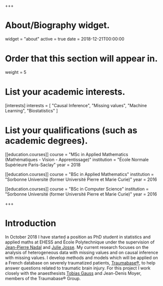 +++
# About/Biography widget.
widget = "about"
active = true
date = 2018-12-21T00:00:00

# Order that this section will appear in.
weight = 5

# List your academic interests.
[interests]
  interests = [
    "Causal Inference",
    "Missing values",
    "Machine Learning",
    "Biostatistics"
  ]

# List your qualifications (such as academic degrees).

[[education.courses]]
  course = "MSc in Applied Mathematics (Mathématiques - Vision - Apprentissage)"
  institution = "École Normale Supérieure Paris-Saclay"
  year = 2018

[[education.courses]]
  course = "BSc in Applied Mathematics"
  institution = "Sorbonne Université (former Université Pierre et Marie Curie)"
  year = 2016

[[education.courses]]
  course = "BSc in Computer Science"
  institution = "Sorbonne Université (former Université Pierre et Marie Curie)"
  year = 2016
 
+++

# Introduction

In October 2018 I have started a position as PhD student in statistics and applied maths at EHESS and École Polytechnique under the supervision of <a href="http://www.lps.ens.fr/~nadal/" target="_blank">Jean-Pierre Nadal</a> and <a href="http://juliejosse.com" target="_blank">Julie Josse</a>. My current research focuses on the analysis of heterogeneous data with missing values and on causal inference with missing values. I develop methods and models which will be applied on a French database on severely traumatized patients, <a href="http://www.traumabase.eu/en_US" target="_blank">Traumabase®</a>, to help answer questions related to traumatic brain injury. For this project I work closely with the anaesthesists <a href="https://www.researchgate.net/profile/Tobias_Gauss" target="_blank">Tobias Gauss</a> and Jean-Denis Moyer, members of the Traumabase® Group.